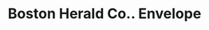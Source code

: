 ---
doi: 10.7916/D8KH20GH
date_other: '1894'
date_other_textual: '1894'
form: printed ephemera
genre:
- Envelopes
name:
- Boston Herald Co.
object_in_context_url: https://biggert.cul.columbia.edu/items/view/ave_biggert_01672
subject_hierarchical_geographic:
- Boston, Massachusetts, United States
subject_name:
- Boston Herald Co.
title: Boston Herald Co.. Envelope
sort_title: Boston Herald Co.. Envelope
call_number: ave_biggert_01672
coordinates:
- 42.35805555555556,-71.06361111111111
pid: ave_biggert_01672
identifiers: ave_biggert_01672
thumbnail: https://derivativo-1.library.columbia.edu/iiif/2/ldpd:344093/full/!256,256/0/native.jpg
permalink: /biggert/ave_biggert_01672/
layout: iiif-image-page
---